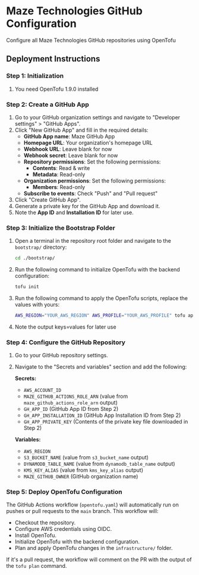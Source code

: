 # Maze Technologies GitHub Configuration

Configure all Maze Technologies GitHub repositories using OpenTofu

## Deployment Instructions

### Step 1: Initialization
1. You need OpenTofu 1.9.0 installed

### Step 2: Create a GitHub App
1. Go to your GitHub organization settings and navigate to "Developer settings" > "GitHub Apps".
2. Click "New GitHub App" and fill in the required details:
   - **GitHub App name**: Maze GitHub App
   - **Homepage URL**: Your organization's homepage URL
   - **Webhook URL**: Leave blank for now
   - **Webhook secret**: Leave blank for now
   - **Repository permissions**: Set the following permissions:
     - **Contents**: Read & write
     - **Metadata**: Read-only
   - **Organization permissions**: Set the following permissions:
     - **Members**: Read-only
   - **Subscribe to events**: Check "Push" and "Pull request"
3. Click "Create GitHub App".
4. Generate a private key for the GitHub App and download it.
5. Note the **App ID** and **Installation ID** for later use.

### Step 3: Initialize the Bootstrap Folder
1. Open a terminal in the repository root folder and navigate to the `bootstrap/` directory:
   ```sh
   cd ./bootstrap/
   ```
2. Run the following command to initialize OpenTofu with the backend configuration:
   ```sh
   tofu init
   ```
3. Run the following command to apply the OpenTofu scripts, replace the values with yours:
   ```sh
   AWS_REGION="YOUR_AWS_REGION" AWS_PROFILE="YOUR_AWS_PROFILE" tofu apply -var="aws_account_id=YOUR_AWS_ACCOUNT_ID" -var="github_username=YOUR_GITHUB_USERNAME" -var="github_repo=YOUR_GITHUB_REPO" -var='default_tags={"CompanyIdentifier":"YOUR_COMPANY_IDENTIFIER"}'
   ```
4. Note the output keys=values for later use

### Step 4: Configure the GitHub Repository
1. Go to your GitHub repository settings.
2. Navigate to the "Secrets and variables" section and add the following:

   **Secrets:**
   - `AWS_ACCOUNT_ID`
   - `MAZE_GITHUB_ACTIONS_ROLE_ARN` (value from `maze_github_actions_role_arn` output)
   - `GH_APP_ID` (GitHub App ID from Step 2)
   - `GH_APP_INSTALLATION_ID` (GitHub App Installation ID from Step 2)
   - `GH_APP_PRIVATE_KEY` (Contents of the private key file downloaded in Step 2)

   **Variables:**
   - `AWS_REGION`
   - `S3_BUCKET_NAME` (value from `s3_bucket_name` output)
   - `DYNAMODB_TABLE_NAME` (value from `dynamodb_table_name` output)
   - `KMS_KEY_ALIAS` (value from `kms_key_alias` output)
   - `MAZE_GITHUB_OWNER` (GitHub organization name)

### Step 5: Deploy OpenTofu Configuration
The GitHub Actions workflow (`opentofu.yaml`) will automatically run on pushes or pull requests to the `main` branch. This workflow will:
- Checkout the repository.
- Configure AWS credentials using OIDC.
- Install OpenTofu.
- Initialize OpenTofu with the backend configuration.
- Plan and apply OpenTofu changes in the `infrastructure/` folder.

If it's a pull request, the workflow will comment on the PR with the output of the `tofu plan` command.
